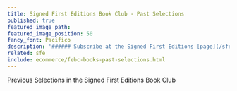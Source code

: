 ```yaml
---
title: Signed First Editions Book Club - Past Selections
published: true
featured_image_path:
featured_image_position: 50
fancy_font: Pacifico
description: '###### Subscribe at the Signed First Editions [page](/sfe/)'
related: sfe
include: ecommerce/febc-books-past-selections.html
---
```

Previous Selections in the Signed First Editions Book Club
